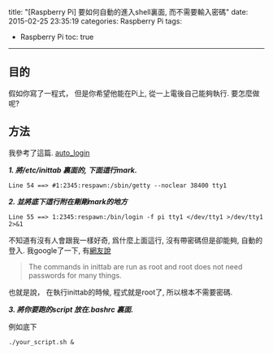 title: "[Raspberry Pi] 要如何自動的進入shell裏面, 而不需要輸入密碼"
date: 2015-02-25 23:35:19
categories: Raspberry Pi
tags:
- Raspberry Pi
toc: true
---

## 目的

假如你寫了一程式， 但是你希望他能在Pi上, 從一上電後自己能夠執行. 
要怎麼做呢?

## 方法

我參考了這篇. [auto_login](http://dreamgreenhouse.com/projects/2013/picar/)

___1. 將/etc/inittab 裏面的, 下面這行mark.___

```
Line 54 ==> #1:2345:respawn:/sbin/getty --noclear 38400 tty1
```

___2. 並將底下這行附在剛剛mark的地方___

```
Line 55 ==> 1:2345:respawn:/bin/login -f pi tty1 </dev/tty1 >/dev/tty1 2>&1
```

不知道有沒有人會跟我一樣好奇, 爲什麼上面這行, 沒有帶密碼但是卻能夠, 自動的登入. 
我google了一下, 有[網友說](http://www.raspberrypi.org/forums/viewtopic.php?f=63&t=66251)

> The commands in inittab are run as root and root does not need passwords for many things.

也就是說， 在執行inittab的時候, 程式就是root了, 所以根本不需要密碼. 


___3. 將你要跑的script 放在.bashrc 裏面.___

例如底下

```
./your_script.sh &
```
